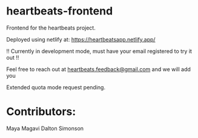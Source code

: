 # heartbeats-frontend
Frontend for the heartbeats project.

Deployed using netlify at: https://heartbeatsapp.netlify.app/

!! Currently in development mode, must have your email registered to try it out !!

Feel free to reach out at heartbeats.feedback@gmail.com and we will add you

Extended quota mode request pending.

# Contributors:
Maya Magavi
Dalton Simonson
